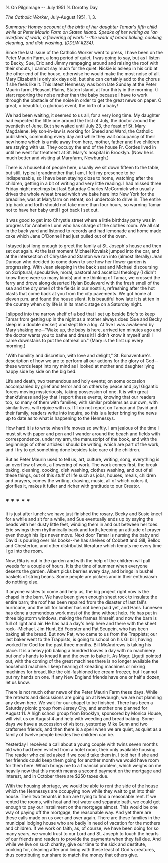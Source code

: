 % On Pilgrimage -- July 1951
% Dorothy Day

*The Catholic Worker*, July-August 1951, 1, 3.

*Summary: Homey account of the birth of her daughter Tamar's fifth child
while at Peter Maurin Farm on Staten Island. Speaks of her writing as
"an overflow of work, a flowering of work:"--the work of bread baking,
cooking, cleaning, and dish washing. (DDLW \#234).*

Since the last issue of the Catholic Worker went to press, I have been
on the Peter Maurin Farm, a long period of quiet, I was going to say,
but as I listen to Becky, Sue, Eric and Jimmy rampaging around and
raising the roof with their shouts, I cannot say much for the quiet.
Nickie is asleep in his crib at the other end of the house, otherwise he
would make the most noise of all. Mary Elizabeth is only six days old,
but she can certainly add to the chorus if she feels like it. This
latest Hennessy was born late Sunday at the Peter Maurin farm, Pleasant
Plains, Staten Island, at four thirty in the morning. (I start reporting
the noise rather than the baby because I have to work through the
obstacle of the noise in order to get the great news on paper. O great,
o beautiful, o glorious event, the birth of a baby!

We had been waiting, it seemed to us all, for a very long time. My
daughter had expected the little one around the first of July, the
doctor around the twentieth of June. But she waited until July 23, the
feast of St. Mary Magdalene. My son-in-law is working for Sheed and
Ward, the Catholic publishers, commuting every day and while they wait
occupancy of their new home which is a mile away from here, mother,
father and five children are staying with us. They occupy the end of the
house Fr. Cordes lived in until he went for treatment at St. Mary's
hospital in Brooklyn. (Now he is much better and visiting at Maryfarm,
Newburgh.)

There is a houseful of people here, usually we sit down fifteen to the
table, but still, typical grandmother that I am, I felt my presence to
be indispensable, so I have been staying close to home, watching after
the children, getting in a bit of writing and very little reading. I had
missed three Friday night meetings but last Saturday Charles McCormick
who usually drives the whole wheat bread which we bake here into New
York for the breadline, was at Maryfarm on retreat, so I undertook to
drive in. The entire trip back and forth should not take more than four
hours, so warning Tamar not to have her baby until I got back I set out.

It was good to get into Chrystie street where a little birthday party
was in progress for Anabelle Lunn who has charge of the clothes room. We
all sat in the back yard and listened to records and had lemonade and
home made cake which Jane O'Donnell had just pulled out of the oven.

I stayed just long enough to greet the family at St. Joseph's house and
then set out again. At the last moment Michael Kovalak jumped into the
car, and at the intersection of Chrystie and Stanton we ran into (almost
literally) Jean Duncan who decided to come down to see how her flower
garden is progressing. With Jean sleeping in the back seat and Michael
discoursing on Scriptural, speculative, moral, pastoral and ascetical
theology (I didn't know there were so many kinds) and me thinking of
Tamar, we crossed the ferry and drove along deserted Hylan Boulevard
with the fresh smell of the sea and the dry smell of the fields in our
nostrils, refreshing after the hot blasts that come back at you from the
city pavements. We got home at eleven p.m. and found the house silent.
It is beautiful how late it is at ten in the country when city life is
in its manic stage on a Saturday night.

I slipped into the narrow shelf of a bed that I set up beside Eric's to
keep Tamar from getting up in the night as a mother always does (Sue and
Becky sleep in a double decker) and slept like a log. At five I was
awakened by Mary shaking me--"Wake up, the baby is here, arrived ten
minutes ago and the doctor wants you to bathe and dress it! I didn't
know it myself until I came downstairs to put the oatmeal on." (Mary is
the first up every morning.)

"With humility and discretion, with love and delight," St. Bonaventure's
description of how we are to perform all our actions for the glory of
God--these words leapt into my mind as I looked at mother and daughter
lying happy side by side on the big bed.

Life and death, two tremendous and holy events; on some occasion
accompanied by grief and terror and on others by peace and joy! Gigantic
forces moving mysteriously, taking possession of one. It is with great
thankfulness and joy that I report these events, knowing that our
readers too, so many of them with families, with similar problems as our
own, with similar lives, will rejoice with us. If I do not report on
Tamar and David and their family, readers write into inquire, so this is
a letter bringing the news up to date as to what is happening to the
Hennessys.

How hard it is to write when life moves so swiftly. I am jealous of the
time I must sit with paper and pen and I wander around the beach and
fields with correspondence, under my arm, the manuscript of the book,
and with the beginnings of other articles I should be writing, which are
part of the work, and I try to get something done besides take care of
the children.

But as Peter Maurin used to tell us, art, culture, writing, song,
everything is an overflow of work, a flowering of work. The work comes
first, the break baking, cleaning, cooking, dish washing, clothes
washing, and out of all these things, out of this stuff of life such as
jobs, houses, meals, children and prayers, comes the writing, drawing,
music, all of which colors it, glorifies it, makes it fuller and richer
with gratitude to our Creator.

\* \* \* \* \*
--------------

It is just after lunch; we have just finished the rosary. Becky and
Susie kneel for a while and sit for a while, and Sue eventually ends up
by saying the beads with her dusty little feet, winding them in and out
between her toes. Eric swings them rhythmically back and forth, keeping
an attitude of prayer even though his lips never move. Next door Tamar
is nursing the baby and David is pouring over his books--he has shelves
of Cobbett and Gill, Belloc and Chesterton, and other distributist
literature which tempts me every time I go into the room.

Now, Rita is out in the garden and with the help of the children will
pull weeds for a couple of hours. It is the time of summer when everyone
deserts the garden. Albert picks berries every day, and brings in bushel
baskets of string beans. Some people are pickers and in their enthusiasm
do nothing else.

If anyone wishes to come and help us, the big project right now is the
chapel in the barn. We have been given enough sheet rock to insulate the
entire barn; the roof has been repaired from the disaster of last fall's
hurricane, and the bill for lumber has not been paid yet, and Hans
Tunnesen has done a tremendous work most of the time without help. He
has put in three big storm windows, making the frames himself, and now
the barn is full of light and air. He has had a day's help here and
there with the sheet rock--Michael, Jim Hunt, Ed Foerster and Pat
Scupein, who has been baking all the bread. But now Pat, who came to us
from the Trappists; our last baker went to the Trappists, is going to
school on his GI bill, having worked for God for the past three months.
Bill McAndrews is taking his place. It is a heavy job baking a hundred
loaves a day with no machinery but one's hands to knead it and the oven
to bake it. As Msgr. Ligutti pointed out, with the coming of the great
machines there is no longer available the household machine. I keep
hearing of kneading machines or mixing machines for bread, like the
old-fashioned ice cream freezer, but I cannot put my hands on one. If
any New England friends have one or half a dozen, let us know.

There is not much other news of the Peter Maurin Farm these days. While
the retreats and discussions are going on at Newburgh, we are not
planning any down here. We wait for our chapel to be finished. There has
been a Saturday picnic group from Jersey City, and another one planned
for August 11. A high school group from Brooklyn, sponsored by Monica
House, will visit us on August 4 and help with weeding and bread baking.
Some days we have a succession of visitors, yesterday Mike Gunn and two
craftsmen friends, and then there is a spell when we are quiet, as quiet
as a family of twelve people besides five children can be.

Yesterday I received a call about a young couple with twins seven months
old who had been evicted from a hotel room, their only available
housing. The reader who called asked if we could take them in. I told
her if she and her friends could keep them going for another month we
would have room for them here. Which brings me to a financial problem,
which weighs on me heavily now that this month means a second payment on
the mortgage and interest, and in October there are \$250 taxes due.

With the housing shortage, we would be able to rent the side of the
house which the Hennessys are occupying now while they wait to get into
their house. Their two tenants in turn are trying to find a reasonable
rent. If we rented the rooms, with heat and hot water and separate bath,
we could get enough to pay our installment on the mortgage almost. This
would be one way of paying off the mortgage, the reasonable way. And yet
there are these calls made on us over and over again. There are these
families in the municipal lodging house who are badly in need of
vacation for the mothers and children. If we work on faith, as, of
course, we have been doing for so many years, we would trust to our Lord
and St. Joseph to touch the hearts of our friends and readers to provide
the payments when they fall due. And while we live on such charity, give
our time to the sick and destitute, cooking for, cleaning after and
living with these least of God's creatures, thus contributing our share
to match the money that others give.
